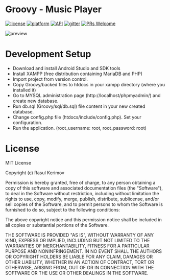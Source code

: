 # Groovy - Music Player
[![license](https://img.shields.io/badge/license-MIT-blue.svg)](https://github.com/CoderINusE/Groovy#license)
[![platform](https://img.shields.io/badge/platform-Android-yellow.svg)](https://www.android.com)
[![API](https://img.shields.io/badge/API-16%2B-brightgreen.svg?style=flat)](https://android-arsenal.com/api?level=16)
[![gitter](https://img.shields.io/gitter/room/nwjs/nw.js.svg)](https://gitter.im/GroovyApp)
[![PRs Welcome](https://img.shields.io/badge/prs-welcome-brightgreen.svg)](http://makeapullrequest.com)


![preview](https://cloud.githubusercontent.com/assets/11855380/21582504/a175e34c-d00f-11e6-9548-3d07a071e75a.gif)

# Development Setup
* Download and install Android Studio and SDK tools
* Install XAMPP (free distribution containing MariaDB and PHP)
* Import project from version control.
* Copy Groovy/backed files to htdocs in your xampp directory (where you installed it)
* Go to MYSQL administration page (http://localhost/phpmyadmin/) and create new database.
* Run db.sql (Groovy/sql/db.sql) file content in your new created database.
* Change config.php file (htdocs/include/config.php). Set your configuration.
* Run the application. (root_username: root, root_password: root)

# License

MIT License

Copyright (c) Rasul Kerimov

Permission is hereby granted, free of charge, to any person obtaining a copy
of this software and associated documentation files (the "Software"), to deal
in the Software without restriction, including without limitation the rights
to use, copy, modify, merge, publish, distribute, sublicense, and/or sell
copies of the Software, and to permit persons to whom the Software is
furnished to do so, subject to the following conditions:

The above copyright notice and this permission notice shall be included in all
copies or substantial portions of the Software.

THE SOFTWARE IS PROVIDED "AS IS", WITHOUT WARRANTY OF ANY KIND, EXPRESS OR
IMPLIED, INCLUDING BUT NOT LIMITED TO THE WARRANTIES OF MERCHANTABILITY,
FITNESS FOR A PARTICULAR PURPOSE AND NONINFRINGEMENT. IN NO EVENT SHALL THE
AUTHORS OR COPYRIGHT HOLDERS BE LIABLE FOR ANY CLAIM, DAMAGES OR OTHER
LIABILITY, WHETHER IN AN ACTION OF CONTRACT, TORT OR OTHERWISE, ARISING FROM,
OUT OF OR IN CONNECTION WITH THE SOFTWARE OR THE USE OR OTHER DEALINGS IN THE
SOFTWARE.
